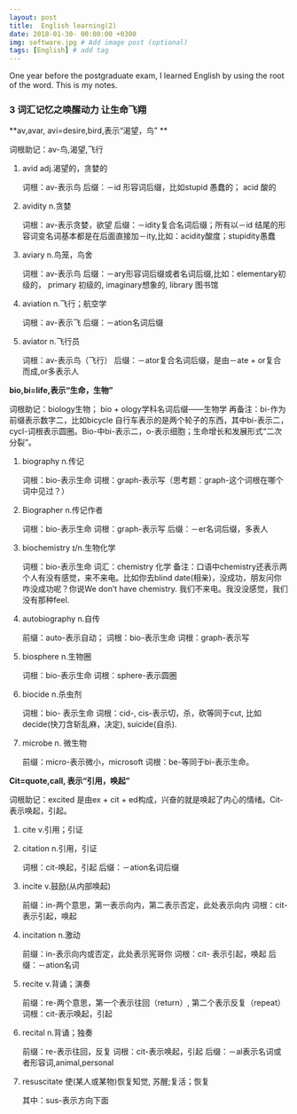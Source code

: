 ```yaml
---
layout: post
title:  English learning(2)
date: 2018-01-30- 00:00:00 +0300
img: software.jpg # Add image post (optional)
tags: [English] # add tag
---
```


One year before the postgraduate exam, I learned English by using the root of the word. This is my notes.


### 3 词汇记忆之唤醒动力 让生命飞翔
**av,avar, avi=desire,bird,表示“渴望，鸟” **

词根助记：av-鸟,渴望,飞行

1. avid adj.渴望的，贪婪的

	词根：av-表示鸟
	后缀：－id 形容词后缀，比如stupid 愚蠢的； acid 酸的

2. avidity n.贪婪

    词根：av-表示贪婪，欲望
	后缀：－idity复合名词后缀；所有以－id 结尾的形容词变名词基本都是在后面直接加－ity,比如：acidity酸度；stupidity愚蠢

3. aviary n.鸟笼，鸟舍

	词根：av-表示鸟
	后缀：－ary形容词后缀或者名词后缀,比如：elementary初级的， primary 初级的, imaginary想象的, library 图书馆

4. aviation n.飞行；航空学

	词根：av-表示飞
	后缀：－ation名词后缀

5. aviator n.飞行员

	词根：av-表示鸟（飞行）
	后缀：－ator复合名词后缀，是由－ate + or复合而成,or多表示人

**bio,bi=life,表示“生命，生物”**

词根助记：biology生物； bio + ology学科名词后缀——生物学
再备注：bi-作为前缀表示数字二，比如bicycle 自行车表示的是两个轮子的东西，其中bi-表示二，cycl-词根表示圆圈。Bio-中bi-表示二，o-表示细胞；生命增长和发展形式“二次分裂”。

1. biography n.传记

	词根：bio-表示生命
	词根：graph-表示写（思考题：graph-这个词根在哪个词中见过？）

2. Biographer n.传记作者

	词根：bio-表示生命
	词根：graph-表示写
	后缀：－er名词后缀，多表人

3. biochemistry ɪ/n.生物化学

	词根：bio-表示生命
	词汇：chemistry 化学
	备注：口语中chemistry还表示两个人有没有感觉，来不来电。比如你去blind date(相亲)，没成功，朋友问你咋没成功呢？你说We don’t have
    chemistry. 我们不来电。我没没感觉，我们没有那种feel.

4. autobiography n.自传

	前缀：auto-表示自动；
	词根：bio-表示生命
	词根：graph-表示写

5. biosphere n.生物圈

	词根：bio-表示生命
	词根：sphere-表示圆圈

6. biocide n.杀虫剂

	词根：bio- 表示生命
	词根：cid-, cis-表示切，杀，砍等同于cut, 比如decide(快刀含斩乱麻，决定), suicide(自杀).

7. microbe n. 微生物

	前缀：micro-表示微小，microsoft
	词根：be-等同于bi-表示生命。

**Cit=quote,call, 表示“引用，唤起”**

词根助记：excited 是由ex + cit + ed构成，兴奋的就是唤起了内心的情绪。Cit- 表示唤起，引起。

1. cite v.引用；引证

2. citation n.引用，引证

	词根：cit-唤起，引起
	后缀：－ation名词后缀

3. incite v.鼓励(从内部唤起)

	前缀：in-两个意思，第一表示向内，第二表示否定，此处表示向内
	词根：cit-表示引起，唤起

4. incitation n.激动

	前缀：in-表示向内或否定，此处表示宪哥你
	词根：cit- 表示引起，唤起
	后缀：－ation名词

5. recite v.背诵；演奏

	前缀：re-两个意思，第一个表示往回（return）, 第二个表示反复（repeat）
	词根：cit-表示唤起，引起

6. recital n.背诵；独奏

	前缀：re-表示往回，反复
	词根：cit-表示唤起，引起
	后缀：－al表示名词或者形容词,animal,personal

7. resuscitate 使(某人或某物)恢复知觉, 苏醒;复活；恢复

	其中：sus-表示方向下面








